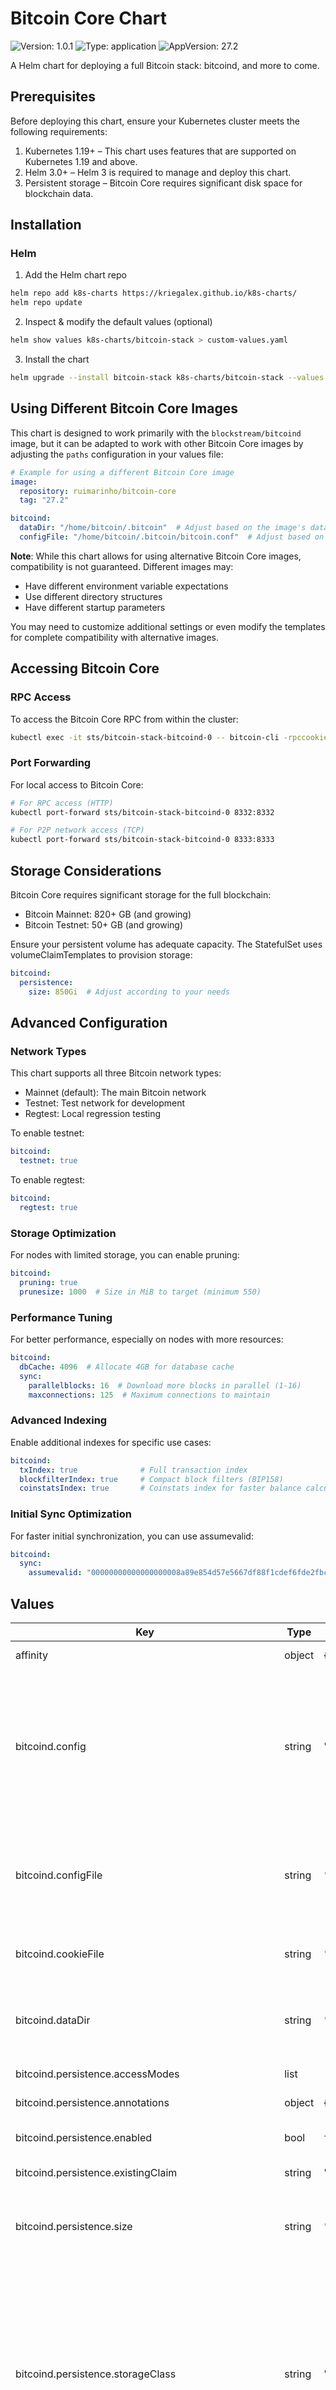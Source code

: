 # Bitcoin Core Chart

![Version: 1.0.1](https://img.shields.io/badge/Version-1.0.1-informational?style=flat-square) ![Type: application](https://img.shields.io/badge/Type-application-informational?style=flat-square) ![AppVersion: 27.2](https://img.shields.io/badge/AppVersion-27.2-informational?style=flat-square)

A Helm chart for deploying a full Bitcoin stack: bitcoind, and more to come.

## Prerequisites
Before deploying this chart, ensure your Kubernetes cluster meets the following requirements:

1. Kubernetes 1.19+ – This chart uses features that are supported on Kubernetes 1.19 and above.
2. Helm 3.0+ – Helm 3 is required to manage and deploy this chart.
3. Persistent storage – Bitcoin Core requires significant disk space for blockchain data.

## Installation

### Helm

1. Add the Helm chart repo

```bash
helm repo add k8s-charts https://kriegalex.github.io/k8s-charts/
helm repo update
```

2. Inspect & modify the default values (optional)

```bash
helm show values k8s-charts/bitcoin-stack > custom-values.yaml
```

3. Install the chart

```bash
helm upgrade --install bitcoin-stack k8s-charts/bitcoin-stack --values custom-values.yaml
```

## Using Different Bitcoin Core Images

This chart is designed to work primarily with the `blockstream/bitcoind` image, but it can be adapted to work with other Bitcoin Core images by adjusting the `paths` configuration in your values file:

```yaml
# Example for using a different Bitcoin Core image
image:
  repository: ruimarinho/bitcoin-core
  tag: "27.2"

bitcoind:
  dataDir: "/home/bitcoin/.bitcoin"  # Adjust based on the image's data directory
  configFile: "/home/bitcoin/.bitcoin/bitcoin.conf"  # Adjust based on the image's config path
```

**Note**: While this chart allows for using alternative Bitcoin Core images, compatibility is not guaranteed. Different images may:
- Have different environment variable expectations
- Use different directory structures
- Have different startup parameters

You may need to customize additional settings or even modify the templates for complete compatibility with alternative images.

## Accessing Bitcoin Core

### RPC Access

To access the Bitcoin Core RPC from within the cluster:

```bash
kubectl exec -it sts/bitcoin-stack-bitcoind-0 -- bitcoin-cli -rpccookiefile=/root/.bitcoin/.cookie getblockchaininfo
```

### Port Forwarding

For local access to Bitcoin Core:

```bash
# For RPC access (HTTP)
kubectl port-forward sts/bitcoin-stack-bitcoind-0 8332:8332

# For P2P network access (TCP)
kubectl port-forward sts/bitcoin-stack-bitcoind-0 8333:8333
```

## Storage Considerations

Bitcoin Core requires significant storage for the full blockchain:
- Bitcoin Mainnet: 820+ GB (and growing)
- Bitcoin Testnet: 50+ GB (and growing)

Ensure your persistent volume has adequate capacity. The StatefulSet uses volumeClaimTemplates to provision storage:

```yaml
bitcoind:
  persistence:
    size: 850Gi  # Adjust according to your needs
```

## Advanced Configuration

### Network Types

This chart supports all three Bitcoin network types:
- Mainnet (default): The main Bitcoin network
- Testnet: Test network for development
- Regtest: Local regression testing

To enable testnet:
```yaml
bitcoind:
  testnet: true
```

To enable regtest:
```yaml
bitcoind:
  regtest: true
```

### Storage Optimization

For nodes with limited storage, you can enable pruning:

```yaml
bitcoind:
  pruning: true
  prunesize: 1000  # Size in MiB to target (minimum 550)
```

### Performance Tuning

For better performance, especially on nodes with more resources:

```yaml
bitcoind:
  dbCache: 4096  # Allocate 4GB for database cache
  sync:
    parallelblocks: 16  # Download more blocks in parallel (1-16)
    maxconnections: 125  # Maximum connections to maintain
```

### Advanced Indexing

Enable additional indexes for specific use cases:

```yaml
bitcoind:
  txIndex: true              # Full transaction index
  blockfilterIndex: true     # Compact block filters (BIP158)
  coinstatsIndex: true       # Coinstats index for faster balance calculations
```

### Initial Sync Optimization

For faster initial synchronization, you can use assumevalid:

```yaml
bitcoind:
  sync:
    assumevalid: "00000000000000000008a89e854d57e5667df88f1cdef6fde2fbca1de5b639ad"  # Recent block hash
```

## Values

| Key | Type | Default | Description |
|-----|------|---------|-------------|
| affinity | object | {} | Affinity for pod assignment |
| bitcoind.config | string | "" | bitcoin.conf file content @description -- If provided, this will be mounted as a configuration file. The user and password come from the secret and are passed directly to the command. |
| bitcoind.configFile | string | `"/root/.bitcoin/bitcoin.conf"` | Path where bitcoin.conf should be mounted when using custom config Replaces conf in the configuration file |
| bitcoind.cookieFile | string | `"/root/.bitcoin/.cookie"` | Path where the RPC cookie file should be mounted |
| bitcoind.dataDir | string | `"/root/.bitcoin"` | Directory where Bitcoin Core stores blockchain data Replaces datadir in the configuration file |
| bitcoind.persistence.accessModes | list | `["ReadWriteOnce"]` | Access modes for the PVC |
| bitcoind.persistence.annotations | object | {} | Annotations for the PVC |
| bitcoind.persistence.enabled | bool | `true` | Enable persistent storage for blockchain data |
| bitcoind.persistence.existingClaim | string | "" | Use an existing PVC |
| bitcoind.persistence.size | string | `"850Gi"` | Size of the PVC for blockchain data @description -- As of 03.2025, requires 810Gi for full mainnet node |
| bitcoind.persistence.storageClass | string | "" | Storage class for the blockchain PVC @description -- If defined, storageClass: <storageClass> If set to "-", storageClass: "", which disables dynamic provisioning If undefined (the default) or set to null, no storageClassName spec is set, choosing the default provisioner |
| bitcoind.regtest | int | `0` | Enable regtest mode (local testing) |
| bitcoind.rpc.port | int | `8333` | Port for P2P connections |
| bitcoind.rpc.rpcPort | int | `8332` | Port for RPC interface |
| bitcoind.testnet | int | `0` | Enable testnet instead of mainnet |
| diagnosticMode.args[0] | string | `"infinity"` |  |
| diagnosticMode.command[0] | string | `"sleep"` |  |
| diagnosticMode.enabled | bool | `false` |  |
| electrs.bitcoindDataClaimName | string | `""` | Name of the claim used for bitcoind data when used by other components like electrs |
| electrs.config.bitcoinRpcAddr | string | `"bitcoin-stack-bitcoind:8332"` | Electrs bitcoind RPC address |
| electrs.config.dbDir | string | `"/electrs"` | Electrs data directory |
| electrs.config.electrumRpcAddr | string | `"0.0.0.0:50001"` | Electrs RPC address |
| electrs.config.extraArgs | list | `[]` | Additional command line arguments for electrs |
| electrs.config.httpAddr | string | `"0.0.0.0:3000"` | Electrs HTTP address |
| electrs.config.monitoringAddr | string | `"0.0.0.0:4224"` | Electrs monitoring address |
| electrs.enabled | bool | `false` | Enable electrs component |
| electrs.image | object | `{"pullPolicy":"IfNotPresent","repository":"mempool/electrs","tag":"latest"}` | Electrs image configuration |
| electrs.logTailer.enabled | bool | `false` |  |
| electrs.logTailer.image.repository | string | `"busybox"` |  |
| electrs.logTailer.image.tag | string | `"latest"` |  |
| electrs.logTailer.initialLines | int | `1000` |  |
| electrs.logTailer.pollInterval | int | `5` |  |
| electrs.logTailer.resources.limits.cpu | string | `"100m"` |  |
| electrs.logTailer.resources.limits.memory | string | `"64Mi"` |  |
| electrs.logTailer.resources.requests.cpu | string | `"10m"` |  |
| electrs.logTailer.resources.requests.memory | string | `"32Mi"` |  |
| electrs.persistence.accessModes[0] | string | `"ReadWriteOnce"` |  |
| electrs.persistence.enabled | bool | `false` |  |
| electrs.persistence.existingClaim | string | "" | Use an existing PVC for electrs data |
| electrs.persistence.size | string | `"2Ti"` | Size of the PVC for electrs data @description -- Plan 2TB minimum if not using --lightmode |
| electrs.persistence.storageClass | string | `""` |  |
| electrs.resources | object | `{"limits":{"cpu":"2000m","memory":"16Gi"},"requests":{"cpu":"500m","memory":"8Gi"}}` | Resource requirements for electrs |
| electrs.service | object | `{"httpPort":3000,"monitoringPort":4224,"rpcPort":50001,"type":"ClusterIP"}` | Service configuration for electrs |
| electrs.service.httpPort | int | `3000` | HTTP port for REST API |
| electrs.service.monitoringPort | int | `4224` | Monitoring port for metrics |
| electrs.service.rpcPort | int | `50001` | RPC port for Electrum server clients |
| fullnameOverride | string | `""` | String to fully override bitcoin-core.fullname template |
| image.pullPolicy | string | `"IfNotPresent"` | Image pull policy |
| image.repository | string | `"blockstream/bitcoind"` | Docker repository for Bitcoin Core image |
| image.tag | string | `""` | Overrides the image tag whose default is the chart appVersion |
| imagePullSecrets | list | `[]` | Image pull secrets for private Docker registry |
| ingress.annotations | object | {} | Ingress annotations |
| ingress.className | string | "" | Ingress class name |
| ingress.enabled | bool | `false` | Enable ingress for Bitcoin Core RPC |
| ingress.hosts | list | [{ host: bitcoin-rpc.local }] | Ingress hosts configuration |
| ingress.tls | list | [] | Ingress TLS configuration |
| mempool.backend.config | object | `{"backend":"esplora","network":"mainnet"}` | Configuration for mempool backend |
| mempool.backend.config.backend | string | `"esplora"` | Backend type (electrum or esplora) |
| mempool.backend.config.network | string | `"mainnet"` | Network (mainnet, testnet, etc.) |
| mempool.backend.image | object | `{"pullPolicy":"IfNotPresent","repository":"mempool/backend","tag":"v2.5.1"}` | Mempool backend image configuration |
| mempool.backend.resources | object | `{"limits":{"cpu":"1000m","memory":"1Gi"},"requests":{"cpu":"200m","memory":"256Mi"}}` | Resource requirements for mempool backend |
| mempool.db | object | `{"auth":{"database":"mempool","password":"mempool","rootPassword":"mempool","username":"mempool"},"image":{"pullPolicy":"IfNotPresent","repository":"mariadb","tag":"10.5.21"},"persistence":{"accessModes":["ReadWriteOnce"],"enabled":false,"size":"10Gi","storageClass":""},"resources":{"limits":{"cpu":"1000m","memory":"1Gi"},"requests":{"cpu":"200m","memory":"256Mi"}}}` | Mempool database configuration |
| mempool.db.auth | object | `{"database":"mempool","password":"mempool","rootPassword":"mempool","username":"mempool"}` | Database credentials |
| mempool.db.image | object | `{"pullPolicy":"IfNotPresent","repository":"mariadb","tag":"10.5.21"}` | MariaDB image configuration |
| mempool.db.persistence | object | `{"accessModes":["ReadWriteOnce"],"enabled":false,"size":"10Gi","storageClass":""}` | Persistence for database |
| mempool.db.resources | object | `{"limits":{"cpu":"1000m","memory":"1Gi"},"requests":{"cpu":"200m","memory":"256Mi"}}` | Resource requirements for database |
| mempool.enabled | bool | `false` | Enable mempool component |
| mempool.frontend.image | object | `{"pullPolicy":"IfNotPresent","repository":"mempool/frontend","tag":"v2.5.1"}` | Mempool frontend image configuration |
| mempool.frontend.resources | object | `{"limits":{"cpu":"500m","memory":"512Mi"},"requests":{"cpu":"100m","memory":"128Mi"}}` | Resource requirements for mempool frontend |
| mempool.ingress | object | `{"annotations":{},"className":"","enabled":false,"hosts":[{"host":"mempool.local","paths":[{"path":"/","pathType":"ImplementationSpecific"}]}],"tls":[]}` | Ingress configuration for mempool frontend |
| mempool.service | object | `{"port":80,"type":"ClusterIP"}` | Service configuration for mempool frontend |
| nameOverride | string | `""` | String to partially override bitcoin-core.fullname template |
| networkPolicy.allowIngressController | bool | `false` | Allow Ingress controller to connect to Bitcoin RPC when using Ingress |
| networkPolicy.enabled | bool | `false` | Enable network policy for Bitcoin Core |
| networkPolicy.ingressControllerNamespaceLabel | string | `"kubernetes.io/metadata.name"` | Label key used to identify the Ingress controller namespace |
| networkPolicy.ingressControllerNamespaceLabelValue | string | `"ingress-nginx"` | Label value used to identify the Ingress controller namespace |
| networkPolicy.p2pAllowFrom | list | [] | Define which pods can access the Bitcoin P2P interface Leave empty to allow all pods to connect to P2P network |
| networkPolicy.rpcAllowFrom | list | [] | Define which pods can access the Bitcoin RPC interface |
| nodeSelector | object | {} | Node selector for pod assignment |
| podAnnotations | object | `{}` | Annotations to add to pods |
| podDisruptionBudget.enabled | bool | `false` | Enable PDB |
| podDisruptionBudget.maxUnavailable | string | `nil` | Maximum unavailable pods |
| podDisruptionBudget.minAvailable | int | `1` | Minimum available pods |
| podSecurityContext.enabled | bool | `false` | Enable pod security context |
| podSecurityContext.fsGroup | int | `1000` | Group ID to run the pod |
| probes.liveness.enabled | bool | `false` | Enable liveness probe |
| probes.liveness.failureThreshold | int | `3` | Failure threshold |
| probes.liveness.initialDelaySeconds | int | `60` | Initial delay seconds |
| probes.liveness.periodSeconds | int | `30` | Period seconds |
| probes.liveness.timeoutSeconds | int | `5` | Timeout seconds |
| probes.readiness.enabled | bool | `false` | Enable readiness probe |
| probes.readiness.failureThreshold | int | `3` | Failure threshold |
| probes.readiness.initialDelaySeconds | int | `30` | Initial delay seconds |
| probes.readiness.periodSeconds | int | `10` | Period seconds |
| probes.readiness.successThreshold | int | `1` | Success threshold |
| probes.readiness.timeoutSeconds | int | `5` | Timeout seconds |
| probes.startup.enabled | bool | `false` | Enable startup probe |
| probes.startup.failureThreshold | int | `30` | Failure threshold |
| probes.startup.initialDelaySeconds | int | `30` | Initial delay seconds |
| probes.startup.periodSeconds | int | `10` | Period seconds |
| probes.startup.timeoutSeconds | int | `5` | Timeout seconds |
| resources | object | `{}` | Resource requests and limits |
| securityContext.enabled | bool | `false` | Enable security context |
| securityContext.readOnlyRootFilesystem | bool | `false` | Allow write access to root filesystem |
| securityContext.runAsNonRoot | bool | `true` | Ensures container is not run as root |
| securityContext.runAsUser | int | `1000` | User ID to run the container |
| service.type | string | `"ClusterIP"` | Service type |
| serviceAccount.annotations | object | `{}` | Annotations to add to the service account |
| serviceAccount.create | bool | `true` | Specifies whether a service account should be created |
| serviceAccount.name | string | "" | The name of the service account to use. If not set and create is true, a name is generated using the fullname template |
| tolerations | list | [] | Tolerations for pod assignment |
| topologySpreadConstraints | list | `[]` | Topology spread constraints for pod distribution |
| volumePermissions.enabled | bool | `false` | Enable an init container to set volume permissions |
| volumePermissions.image | string | `"busybox"` | Image to use for volume permissions init container |
| volumePermissions.pullPolicy | string | `"IfNotPresent"` | Image pull policy for init container |
| volumePermissions.securityContext | object | `{"enabled":true,"runAsUser":0}` | Security context for volume permissions init container |
